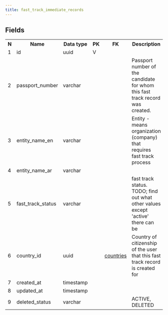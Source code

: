 ```yaml
---
title: fast_track_immediate_records 
---
```


## Fields

<table style="width: 100%">
    <colgroup>
       <col span="1" style="width: 3%;"/>
       <col span="1" style="width: 12%;"/>
       <col span="1" style="width: 10%;"/>
       <col span="1" style="width: 3%;"/>
       <col span="1" style="width: 12%;"/>
       <col span="1" style="width: 60%;"/>
    </colgroup>
  <tr>
    <th>N</th>
    <th>Name</th>
    <th>Data type</th>
    <th>PK</th>
    <th>FK</th>
    <th>Description</th>
  </tr>
<tr><td>1</td><td>id</td><td>uuid</td><td>V</td><td></td><td></td></tr>
<tr><td>2</td><td>passport_number</td><td>varchar</td><td></td><td></td><td>Passport number of the candidate for whom this fast track record was created.</td></tr>
<tr><td>3</td><td>entity_name_en</td><td>varchar</td><td></td><td></td><td>Entity - means organization (company) that requires fast track process</td></tr>
<tr><td>4</td><td>entity_name_ar</td><td>varchar</td><td></td><td></td><td></td></tr>
<tr><td>5</td><td>fast_track_status</td><td>varchar</td><td></td><td></td><td>fast track status. TODO; find out what other values except 'active' there can be</td></tr>
<tr><td>6</td><td>country_id</td><td>uuid</td><td></td><td><a href="countries.md">countries</a></td><td>Country of citizenship of the user that this fast track record is created for</td></tr>
<tr><td>7</td><td>created_at</td><td>timestamp</td><td></td><td></td><td></td></tr>
<tr><td>8</td><td>updated_at</td><td>timestamp</td><td></td><td></td><td></td></tr>
<tr><td>9</td><td>deleted_status</td><td>varchar</td><td></td><td></td><td>ACTIVE, DELETED</td></tr>

</table>